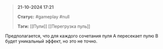 > **21-10-2024 17:21**
> 
> **Статус:** #gameplay #null 
> 
> **Тэги:** [[Пули]] [[Перегрузка пуль]]

Предполагается, что для каждого сочетания пуля A пересекает пулю B будет уникальный эффект, но это не точно.